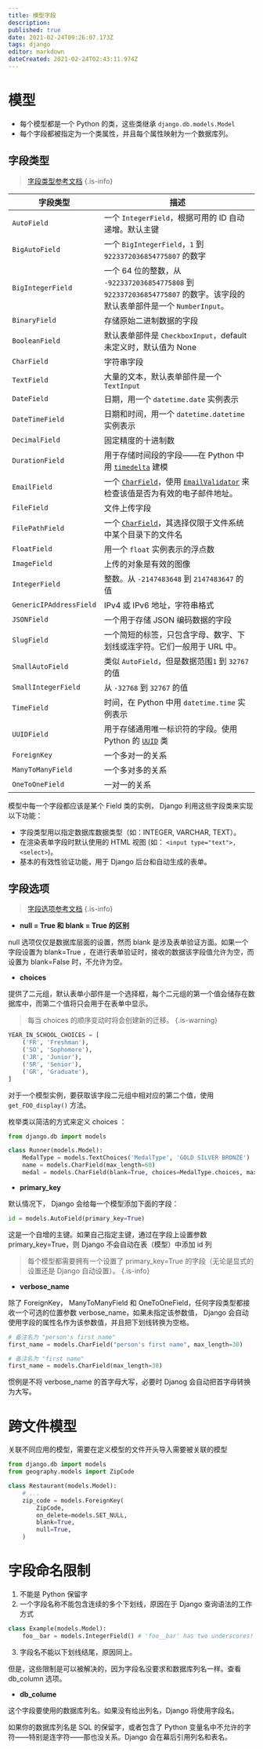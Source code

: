 ```yaml
---
title: 模型字段
description: 
published: true
date: 2021-02-24T09:26:07.173Z
tags: django
editor: markdown
dateCreated: 2021-02-24T02:43:11.974Z
---
```


# 模型

- 每个模型都是一个 Python 的类，这些类继承 `django.db.models.Model`
- 每个字段都被指定为一个类属性，并且每个属性映射为一个数据库列。

## 字段类型

> [字段类型参考文档](https://docs.djangoproject.com/zh-hans/3.1/ref/models/fields/#model-field-types)
{.is-info}

| 字段类型                | 描述                                                         |
| ----------------------- | ------------------------------------------------------------ |
| `AutoField`             | 一个 `IntegerField`，根据可用的 ID 自动递增。默认主键        |
| `BigAutoField`          | 一个 `BigIntegerField`，`1` 到 `9223372036854775807` 的数字  |
| `BigIntegerField`       | 一个 64 位的整数，从 `-9223372036854775808` 到 `9223372036854775807` 的数字。该字段的默认表单部件是一个 `NumberInput`。 |
| `BinaryField`           | 存储原始二进制数据的字段                                     |
| `BooleanField`          | 默认表单部件是 `CheckboxInput`，default未定义时，默认值为 None |
| `CharField`             | 字符串字段                                                   |
| `TextField`             | 大量的文本，默认表单部件是一个 `TextInput`                   |
| `DateField`             | 日期，用一个 `datetime.date` 实例表示                        |
| `DateTimeField`         | 日期和时间，用一个 `datetime.datetime` 实例表示              |
| `DecimalField`          | 固定精度的十进制数                                           |
| `DurationField`         | 用于存储时间段的字段——在 Python 中用 [`timedelta`](https://docs.python.org/3/library/datetime.html#datetime.timedelta) 建模 |
| `EmailField`            | 一个 [`CharField`](https://docs.djangoproject.com/zh-hans/3.1/ref/models/fields/#django.db.models.CharField)，使用 [`EmailValidator`](https://docs.djangoproject.com/zh-hans/3.1/ref/validators/#django.core.validators.EmailValidator) 来检查该值是否为有效的电子邮件地址。 |
| `FileField`             | 文件上传字段                                                 |
| `FilePathField`         | 一个 [`CharField`](https://docs.djangoproject.com/zh-hans/3.1/ref/models/fields/#django.db.models.CharField)，其选择仅限于文件系统中某个目录下的文件名 |
| `FloatField`            | 用一个 `float` 实例表示的浮点数                              |
| `ImageField`            | 上传的对象是有效的图像                                       |
| `IntegerField`          | 整数。从 `-2147483648` 到 `2147483647` 的值                  |
| `GenericIPAddressField` | IPv4 或 IPv6 地址，字符串格式                                |
| `JSONField`             | 一个用于存储 JSON 编码数据的字段                             |
| `SlugField`             | 一个简短的标签，只包含字母、数字、下划线或连字符。它们一般用于 URL 中。 |
| `SmallAutoField`        | 类似 `AutoField`，但是数据范围`1` 到 `32767` 的值            |
| `SmallIntegerField`     | 从 `-32768` 到 `32767` 的值                                  |
| `TimeField`             | 时间，在 Python 中用 `datetime.time` 实例表示                |
| `UUIDField`             | 用于存储通用唯一标识符的字段。使用 Python 的 [`UUID`](https://docs.python.org/3/library/uuid.html#uuid.UUID) 类 |
| `ForeignKey`            | 一个多对一的关系                                             |
| `ManyToManyField`       | 一个多对多的关系                                             |
| `OneToOneField`         | 一对一的关系                                                 |



模型中每一个字段都应该是某个 Field 类的实例， Django 利用这些字段类来实现以下功能：

- 字段类型用以指定数据库数据类型（如：INTEGER, VARCHAR, TEXT）。
- 在渲染表单字段时默认使用的 HTML 视图 (如： `<input type="text">, <select>`)。
- 基本的有效性验证功能，用于 Django 后台和自动生成的表单。

## 字段选项

> [字段选项参考文档](https://docs.djangoproject.com/zh-hans/3.1/ref/models/fields/#common-model-field-options)
{.is-info}

- **null = True 和 blank = True 的区别**

null 选项仅仅是数据库层面的设置，然而 blank 是涉及表单验证方面。如果一个字段设置为 blank=True ，在进行表单验证时，接收的数据该字段值允许为空，而设置为 blank=False 时，不允许为空。

- **choices**

提供了二元组，默认表单小部件是一个选择框，每个二元组的第一个值会储存在数据库中，而第二个值将只会用于在表单中显示。

> 每当 choices 的顺序变动时将会创建新的迁移。
{.is-warning}

```python
YEAR_IN_SCHOOL_CHOICES = [
    ('FR', 'Freshman'),
    ('SO', 'Sophomore'),
    ('JR', 'Junior'),
    ('SR', 'Senior'),
    ('GR', 'Graduate'),
]
```

对于一个模型实例，要获取该字段二元组中相对应的第二个值，使用 `get_FOO_display()` 方法。

枚举类以简洁的方式来定义 choices ：

```python
from django.db import models

class Runner(models.Model):
    MedalType = models.TextChoices('MedalType', 'GOLD SILVER BRONZE')
    name = models.CharField(max_length=60)
    medal = models.CharField(blank=True, choices=MedalType.choices, max_length=10)
```

- **primary_key**

默认情况下， Django 会给每一个模型添加下面的字段：

```python
id = models.AutoField(primary_key=True)
```

这是一个自增的主键。如果自己指定主键，通过在字段上设置参数 primary_key=True，则 Django 不会自动在表（模型）中添加 id 列

> 每个模型都需要拥有一个设置了 primary_key=True 的字段（无论是显式的设置还是 Django 自动设置）。
{.is-info}

- **verbose_name**

除了 ForeignKey， ManyToManyField 和 OneToOneField，任何字段类型都接收一个可选的位置参数 verbose_name，如果未指定该参数值， Django 会自动使用字段的属性名作为该参数值，并且把下划线转换为空格。

```python
# 备注名为 "person's first name"
first_name = models.CharField("person's first name", max_length=30)

# 备注名为 "first name"
first_name = models.CharField(max_length=30)
```

惯例是不将 verbose_name 的首字母大写，必要时 Djanog 会自动把首字母转换为大写。

# 跨文件模型

关联不同应用的模型，需要在定义模型的文件开头导入需要被关联的模型

```python
from django.db import models
from geography.models import ZipCode

class Restaurant(models.Model):
    # ...
    zip_code = models.ForeignKey(
        ZipCode,
        on_delete=models.SET_NULL,
        blank=True,
        null=True,
    )
```

# 字段命名限制

1. 不能是 Python 保留字
2. 一个字段名称不能包含连续的多个下划线，原因在于 Django 查询语法的工作方式

```python
class Example(models.Model):
    foo__bar = models.IntegerField() # 'foo__bar' has two underscores!
```

3. 字段名不能以下划线结尾，原因同上。

但是，这些限制是可以被解决的，因为字段名没要求和数据库列名一样。查看 db_column 选项。

- **db_colume**

这个字段要使用的数据库列名。如果没有给出列名，Django 将使用字段名。

如果你的数据库列名是 SQL 的保留字，或者包含了 Python 变量名中不允许的字符——特别是连字符——那也没关系。Django 会在幕后引用列名和表名。





